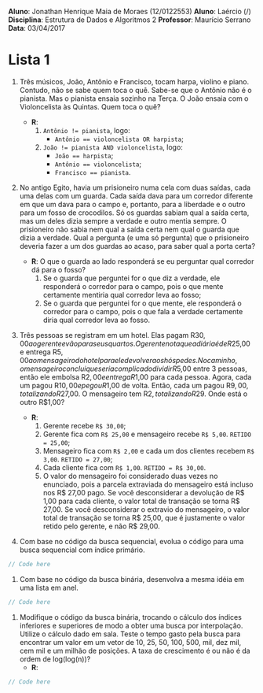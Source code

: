 **Aluno**: Jonathan Henrique Maia de Moraes (12/0122553)
**Aluno**: Laércio (/)
**Disciplina**: Estrutura de Dados e Algoritmos 2
**Professor**: Maurício Serrano
**Data**: 03/04/2017

# Lista 1

1. Três músicos, João, Antônio e Francisco, tocam harpa, violino e piano. Contudo, não se sabe quem toca o quê. Sabe-se que o Antônio não é o pianista. Mas o pianista ensaia sozinho na Terça. O João ensaia com o Violoncelista às Quintas. Quem toca o quê?
	* **R**:
		1. `Antônio != pianista`, logo:
			* `Antônio == violoncelista OR harpista`;
		1. `João != pianista AND violoncelista`, logo:
			* `João == harpista`;
			* `Antônio == violoncelista`;
			* `Francisco == pianista`.

1. No antigo Egito, havia um prisioneiro numa cela com duas saídas, cada uma delas com um guarda. Cada saída dava para um corredor diferente em que um dava para o campo e, portanto, para a liberdade e o outro para um fosso de crocodilos. Só os guardas sabiam qual a saída certa, mas um deles dizia sempre a verdade e outro mentia sempre. O prisioneiro não sabia nem qual a saída certa nem qual o guarda que dizia a verdade. Qual a pergunta (e uma só pergunta) que o prisioneiro deveria fazer a um dos guardas ao acaso, para saber qual a porta certa?
	* **R**: O que o guarda ao lado responderá se eu perguntar qual corredor dá para o fosso?
		1. Se o guarda que perguntei for o que diz a verdade, ele responderá o corredor para o campo, pois o que mente certamente mentiria qual corredor leva ao fosso;
		1. Se o guarda que perguntei for o que mente, ele responderá o corredor para o campo, pois o que fala a verdade certamente diria qual corredor leva ao fosso.

1. Três pessoas se registram em um hotel. Elas pagam R$30,00 ao gerente e vão para seus quartos. O gerente nota que a diária é de R$25,00 e entrega R$5,00 ao mensageiro do hotel para ele devolver aos hóspedes. No caminho, o mensageiro conclui que seria complicado dividir R$5,00 entre 3 pessoas, então ele embolsa R$2,00 e entrega R$1,00 para cada pessoa. Agora, cada um pagou R$10,00 e pegou R$1,00 de volta. Então, cada um pagou R$9,00, totalizando R$27,00. O mensageiro tem R$2, totalizando R$29. Onde está o outro R$1,00?
	* **R**:
		1. Gerente recebe `R$ 30,00`;
		1. Gerente fica com `R$ 25,00` e mensageiro recebe `R$ 5,00`. `RETIDO = 25,00`;
		1. Mensageiro fica com `R$ 2,00` e cada um dos clientes recebem `R$ 3,00`. `RETIDO = 27,00`;
		1. Cada cliente fica com `R$ 1,00`. `RETIDO = R$ 30,00`.
		1. O valor do mensageiro foi considerado duas vezes no enunciado, pois a parcela extraviada do mensageiro está incluso nos R$ 27,00 pago. Se você desconsiderar a devolução de R$ 1,00 para cada cliente, o valor total de transação se torna R$ 27,00. Se você desconsiderar o extravio do mensageiro, o valor total de transação se torna R$ 25,00, que é justamente o valor retido pelo gerente, e não R$ 29,00.


1. Com base no código da busca sequencial, evolua o código para uma busca sequencial com índice primário.

```Java
// Code here
```

1. Com base no código da busca binária, desenvolva a mesma idéia em uma lista em anel.

```Java
// Code here
```

1. Modifique o código da busca binária, trocando o cálculo dos índices inferiores e superiores de modo a obter uma busca por interpolação. Utilize o cálculo dado em sala. Teste o tempo gasto pela busca para encontrar um valor em um vetor de 10, 25, 50, 100, 500, mil, dez mil, cem mil e um milhão de posições. A taxa de crescimento é ou não é da ordem de log(log(n))?
	* **R**:

```C
// Code here
```
